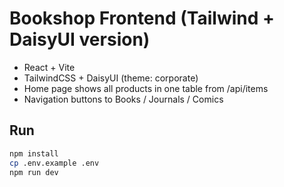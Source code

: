 # Bookshop Frontend (Tailwind + DaisyUI version)

- React + Vite
- TailwindCSS + DaisyUI (theme: corporate)
- Home page shows all products in one table from /api/items
- Navigation buttons to Books / Journals / Comics

## Run
```bash
npm install
cp .env.example .env
npm run dev
```
